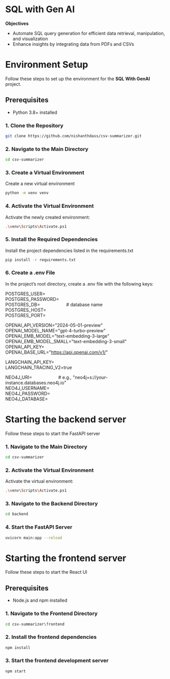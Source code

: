 
# **SQL with Gen AI**
**Objectives**
- Automate SQL query generation for efficient data retrieval, manipulation, and visualization
- Enhance insights by integrating data from PDFs and CSVs

# **Environment Setup**

Follow these steps to set up the environment for the **SQL With GenAI** project.

## Prerequisites

- Python 3.8+ installed

### 1. Clone the Repository

```bash
git clone https://github.com/nishanthdass/csv-summarizer.git
```

### 2. Navigate to the Main Directory
```bash
cd csv-summarizer
```

### 3. Create a Virtual Environment
Create a new virtual environment
```bash
python -m venv venv
```

### 4. Activate the Virtual Environment
Activate the newly created environment:
```bash
.\venv\Scripts\Activate.ps1
```

### 5. Install the Required Dependencies
Install the project dependencies listed in the requirements.txt
```bash
pip install -r requirements.txt
```

### 6. Create a .env File
In the project’s root directory, create a .env file with the following keys:

POSTGRES_USER=\
POSTGRES_PASSWORD=\
POSTGRES_DB= &nbsp; &nbsp; &nbsp; &nbsp; &nbsp; &nbsp; &nbsp; &nbsp; &nbsp; &nbsp; # database name\
POSTGRES_HOST=\
POSTGRES_PORT=

OPENAI_API_VERSION="2024-05-01-preview"\
OPENAI_MODEL_NAME="gpt-4-turbo-preview"\
OPENAI_EMB_MODEL="text-embedding-3-large"\
OPENAI_EMB_MODEL_SMALL="text-embedding-3-small"\
OPENAI_API_KEY=\
OPENAI_BASE_URL="https://api.openai.com/v1/"

LANGCHAIN_API_KEY=\
LANGCHAIN_TRACING_V2=true

NEO4J_URI= &nbsp; &nbsp; &nbsp; &nbsp; &nbsp; &nbsp; &nbsp; &nbsp; &nbsp; &nbsp; # e.g., "neo4j+s://your-instance.databases.neo4j.io"\
NEO4J_USERNAME=\
NEO4J_PASSWORD=\
NEO4J_DATABASE=

# **Starting the backend server**
Follow these steps to start the FastAPI server

### 1. Navigate to the Main Directory
```bash
cd csv-summarizer
```

### 2. Activate the Virtual Environment
Activate the virtual environment:
```bash
.\venv\Scripts\Activate.ps1
```

### 3. Navigate to the Backend Directory
```bash
cd backend
```

### 4. Start the FastAPI Server
```bash
uvicorn main:app --reload
```

# **Starting the frontend server**
Follow these steps to start the React UI

## Prerequisites

- Node.js and npm installed

### 1. Navigate to the Frontend Directory
```bash
cd csv-summarizer\frontend
```

### 2. Install the frontend dependencies
```bash
npm install
```

### 3. Start the frontend development server
```bash
npm start
```
